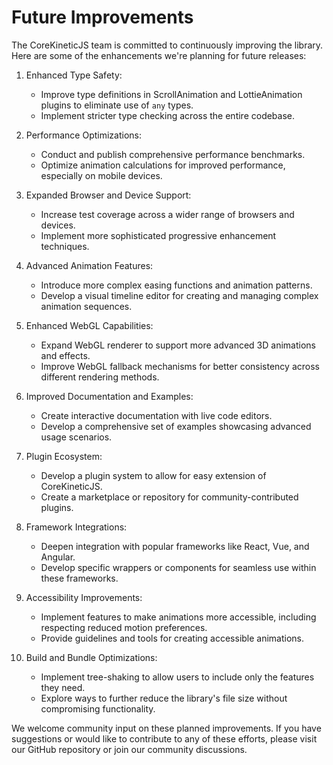 # Future Improvements

The CoreKineticJS team is committed to continuously improving the library. Here are some of the enhancements we're planning for future releases:

1. Enhanced Type Safety:
   - Improve type definitions in ScrollAnimation and LottieAnimation plugins to eliminate use of `any` types.
   - Implement stricter type checking across the entire codebase.

2. Performance Optimizations:
   - Conduct and publish comprehensive performance benchmarks.
   - Optimize animation calculations for improved performance, especially on mobile devices.

3. Expanded Browser and Device Support:
   - Increase test coverage across a wider range of browsers and devices.
   - Implement more sophisticated progressive enhancement techniques.

4. Advanced Animation Features:
   - Introduce more complex easing functions and animation patterns.
   - Develop a visual timeline editor for creating and managing complex animation sequences.

5. Enhanced WebGL Capabilities:
   - Expand WebGL renderer to support more advanced 3D animations and effects.
   - Improve WebGL fallback mechanisms for better consistency across different rendering methods.

6. Improved Documentation and Examples:
   - Create interactive documentation with live code editors.
   - Develop a comprehensive set of examples showcasing advanced usage scenarios.

7. Plugin Ecosystem:
   - Develop a plugin system to allow for easy extension of CoreKineticJS.
   - Create a marketplace or repository for community-contributed plugins.

8. Framework Integrations:
   - Deepen integration with popular frameworks like React, Vue, and Angular.
   - Develop specific wrappers or components for seamless use within these frameworks.

9. Accessibility Improvements:
   - Implement features to make animations more accessible, including respecting reduced motion preferences.
   - Provide guidelines and tools for creating accessible animations.

10. Build and Bundle Optimizations:
    - Implement tree-shaking to allow users to include only the features they need.
    - Explore ways to further reduce the library's file size without compromising functionality.

We welcome community input on these planned improvements. If you have suggestions or would like to contribute to any of these efforts, please visit our GitHub repository or join our community discussions.
